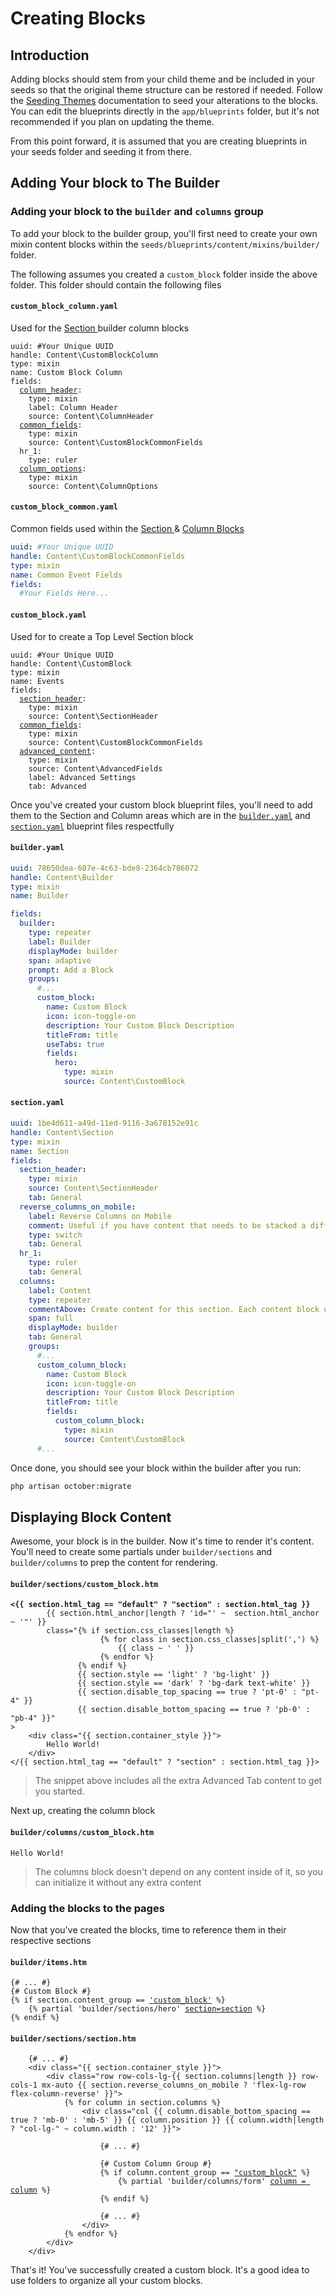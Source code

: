 # Creating Blocks

## Introduction

Adding blocks should stem from your child theme and be included in your seeds so that the original theme structure can be restored if needed. Follow the [Seeding Themes](https://docs.octobercms.com/3.x/cms/themes/seeding-themes.html) documentation to seed your alterations to the blocks. You can edit the blueprints directly in the `app/blueprints` folder, but it's not recommended if you plan on updating the theme.&#x20;

From this point forward, it is assumed that you are creating blueprints in your seeds folder and seeding it from there.&#x20;

## Adding Your block to The Builder

### Adding your block to the `builder` and `columns` group

To add your block to the builder group, you'll first need to create your own mixin content blocks within the `seeds/blueprints/content/mixins/builder/` folder.

The following assumes you created a `custom_block` folder inside the above folder. This folder should contain the following files

#### `custom_block_column.yaml`

Used for the [Section ](section/)builder column blocks

<pre class="language-yaml"><code class="lang-yaml">uuid: #Your Unique UUID
handle: Content\CustomBlockColumn
type: mixin
name: Custom Block Column
fields:
  <a data-footnote-ref href="#user-content-fn-1">column_header</a>:
    type: mixin
    label: Column Header
    source: Content\ColumnHeader
  <a data-footnote-ref href="#user-content-fn-2">common_fields</a>:
    type: mixin
    source: Content\CustomBlockCommonFields
  hr_1:
    type: ruler
  <a data-footnote-ref href="#user-content-fn-3">column_options</a>:
    type: mixin
    source: Content\ColumnOptions
</code></pre>

#### `custom_block_common.yaml`

Common fields used within the [Section ](section/)& [Column Blocks](section/#section-column-blocks)

```yaml
uuid: #Your Unique UUID
handle: Content\CustomBlockCommonFields
type: mixin
name: Common Event Fields
fields:
  #Your Fields Here...
```

#### `custom_block.yaml`

Used for to create a Top Level Section block

<pre class="language-yaml"><code class="lang-yaml">uuid: #Your Unique UUID
handle: Content\CustomBlock
type: mixin
name: Events
fields:
  <a data-footnote-ref href="#user-content-fn-4">section_header</a>:
    type: mixin
    source: Content\SectionHeader
  <a data-footnote-ref href="#user-content-fn-5">common_fields</a>:
    type: mixin
    source: Content\CustomBlockCommonFields
  <a data-footnote-ref href="#user-content-fn-6">advanced_content</a>:
    type: mixin
    source: Content\AdvancedFields
    label: Advanced Settings
    tab: Advanced
</code></pre>

Once you've created your custom block blueprint files, you'll need to add them to the Section and Column areas  which are in the [`builder.yaml`](https://github.com/artistro08/tailor-starter/blob/main/seeds/blueprints/content/mixins/builder/builder.yaml) and [`section.yaml`](https://github.com/artistro08/tailor-starter/blob/main/seeds/blueprints/content/mixins/builder/section/section.yaml) blueprint files respectfully

#### `builder.yaml`

```yaml
uuid: 78650dea-607e-4c63-bde8-2364cb786072
handle: Content\Builder
type: mixin
name: Builder

fields:
  builder:
    type: repeater
    label: Builder
    displayMode: builder
    span: adaptive
    prompt: Add a Block
    groups:
      #...
      custom_block:
        name: Custom Block
        icon: icon-toggle-on
        description: Your Custom Block Description
        titleFrom: title
        useTabs: true
        fields:
          hero:
            type: mixin
            source: Content\CustomBlock
```

#### `section.yaml`

```yaml
uuid: 1be4d611-a49d-11ed-9116-3a678152e91c
handle: Content\Section
type: mixin
name: Section
fields:
  section_header:
    type: mixin
    source: Content\SectionHeader
    tab: General
  reverse_columns_on_mobile:
    label: Reverse Columns on Mobile
    comment: Useful if you have content that needs to be stacked a different way on a phone.
    type: switch
    tab: General
  hr_1:
    type: ruler
    tab: General
  columns:
    label: Content
    type: repeater
    commentAbove: Create content for this section. Each content block uses it's own column. Max of 4 per section.
    span: full
    displayMode: builder
    tab: General
    groups:
      #...
      custom_column_block:
        name: Custom Block
        icon: icon-toggle-on
        description: Your Custom Block Description
        titleFrom: title
        fields:
          custom_column_block:
            type: mixin
            source: Content\CustomBlock
      #...
```

Once done, you should see your block within the builder after you run:

```bash
php artisan october:migrate
```

## Displaying Block Content

Awesome, your block is in the builder. Now it's time to render it's content. You'll need to create some partials under `builder/sections` and `builder/columns` to prep the content for rendering.&#x20;

#### `builder/sections/custom_block.htm`

<pre class="language-twig"><code class="lang-twig"><strong>&#x3C;{{ section.html_tag == "default" ? "section" : section.html_tag }} 
</strong>        {{ section.html_anchor|length ? 'id="' ~  section.html_anchor  ~ '"' }}
        class="{% if section.css_classes|length %}
                    {% for class in section.css_classes|split(',') %}
                        {{ class ~ ' ' }}
                    {% endfor %}
               {% endif %}
               {{ section.style == 'light' ? 'bg-light' }} 
               {{ section.style == 'dark' ? 'bg-dark text-white' }} 
               {{ section.disable_top_spacing == true ? 'pt-0' : "pt-4" }} 
               {{ section.disable_bottom_spacing == true ? 'pb-0' : "pb-4" }}"
>
    &#x3C;div class="{{ section.container_style }}">
        Hello World!
    &#x3C;/div>
&#x3C;/{{ section.html_tag == "default" ? "section" : section.html_tag }}>
</code></pre>

> The snippet above includes all the extra Advanced Tab content to get you started.&#x20;

Next up, creating the column block

#### `builder/columns/custom_block.htm`

```twig
Hello World!
```

> The columns block doesn't depend on any content inside of it, so you can initialize it without any extra content

### Adding the blocks to the pages

Now that you've created the blocks, time to reference them in their respective sections

#### `builder/items.htm`

<pre class="language-twig"><code class="lang-twig">{# ... #}
{# Custom Block #}
{% if section.content_group == <a data-footnote-ref href="#user-content-fn-7">'custom_block'</a> %}
    {% partial 'builder/sections/hero' <a data-footnote-ref href="#user-content-fn-8">section=section</a> %}
{% endif %}
</code></pre>

#### `builder/sections/section.htm`

<pre class="language-twig"><code class="lang-twig">    {# ... #}
    &#x3C;div class="{{ section.container_style }}">
        &#x3C;div class="row row-cols-lg-{{ section.columns|length }} row-cols-1 mx-auto {{ section.reverse_columns_on_mobile ? 'flex-lg-row flex-column-reverse' }}">
            {% for column in section.columns %}
                &#x3C;div class="col {{ column.disable_bottom_spacing == true ? 'mb-0' : 'mb-5' }} {{ column.position }} {{ column.width|length ? "col-lg-" ~ column.width : '12' }}">
                    
                    {# ... #}

                    {# Custom Column Group #}
                    {% if column.content_group == <a data-footnote-ref href="#user-content-fn-9">"custom_block"</a> %}
                        {% partial 'builder/columns/form' <a data-footnote-ref href="#user-content-fn-10">column = column</a> %}
                    {% endif %}
                    
                    {# ... #}
                &#x3C;/div>
            {% endfor %}
        &#x3C;/div>
    &#x3C;/div>
</code></pre>

That's it! You've successfully created a custom block. It's a good idea to use folders to organize all your custom blocks.&#x20;

[^1]: References the column block header to keep consistent with the other blocks

[^2]: Common Fields that you use throughout the section and column blocks

[^3]: References the column grid options for the Bootstrap Column Grid

[^4]: References the column block header to keep consistent with the other blocks

[^5]: Common Fields that you use throughout the section and column blocks

[^6]: References the [Advanced Tab](section/advanced-tab.md) fields used throughout the sections

[^7]: Reference the group name that you added earlier in the `builder.yaml` file

[^8]: Pass in the `section` variable if you need that content available in the partials you made earlier

[^9]: Reference the group name that you added earlier in the `section.yaml` file

[^10]: Pass in the `column` variable if you need that content available in the partials you made earlier
